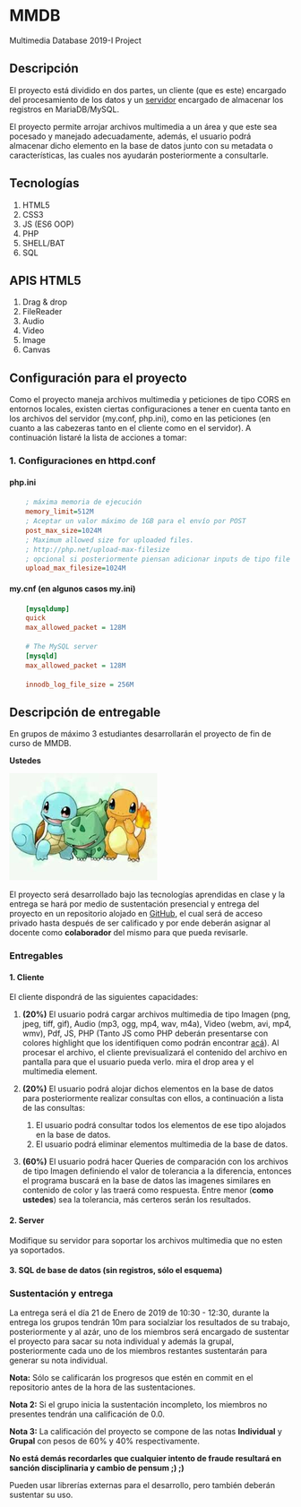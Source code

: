 # MMDB
Multimedia Database 2019-I Project

## Descripción

El proyecto está dividido en dos partes, un cliente (que es este) encargado del procesamiento de los datos y un [servidor](https://github.com/pabhoz/MMDBServer) encargado de almacenar los registros en MariaDB/MySQL.

El proyecto permite arrojar archivos multimedia a un área y que este sea pocesado y manejado adecuadamente, además, el usuario podrá almacenar dicho elemento en la base de datos junto con su metadata o características, las cuales nos ayudarán posteriormente a consultarle.

## Tecnologías

1. HTML5
2. CSS3
3. JS (ES6 OOP)
4. PHP
5. SHELL/BAT
6. SQL

## APIS HTML5

1. Drag & drop
2. FileReader
3. Audio
4. Video
5. Image
6. Canvas

## Configuración para el proyecto

Como el proyecto maneja archivos multimedia y peticiones de tipo CORS en entornos locales, existen ciertas configuraciones a tener en cuenta tanto en los archivos del servidor (my.conf, php.ini), como en las peticiones (en cuanto a las cabezeras tanto en el cliente como en el servidor). A continuación listaré la lista de acciones a tomar:

### 1. Configuraciones en httpd.conf


#### php.ini
```ini
	; máxima memoria de ejecución
	memory_limit=512M
	; Aceptar un valor máximo de 1GB para el envío por POST
	post_max_size=1024M
	; Maximum allowed size for uploaded files.
	; http://php.net/upload-max-filesize
	; opcional si posteriormente piensan adicionar inputs de tipo file 
	upload_max_filesize=1024M
```

#### my.cnf (en algunos casos my.ini)
```ini
	[mysqldump]
	quick
	max_allowed_packet = 128M
	
	# The MySQL server
	[mysqld]
	max_allowed_packet = 128M
	
	innodb_log_file_size = 256M
```
## Descripción de entregable

En grupos de máximo 3 estudiantes desarrollarán el proyecto de fin de curso de MMDB.

**Ustedes**

![Ustedes](assets/grupo.jpeg)

El proyecto será desarrollado bajo las tecnologías aprendidas en clase y la entrega se hará por medio de sustentación presencial y entrega del proyecto en un repositorio alojado en [GitHub](www.github.com), el cual será de acceso privado hasta después de ser calificado y por ende deberán asignar al docente como **colaborador** del mismo para que pueda revisarle.

### Entregables

#### 1. Cliente
El cliente dispondrá de las siguientes capacidades:

1. **(20%)** El usuario podrá cargar archivos multimedia de tipo Imagen (png, jpeg, tiff, gif), Audio (mp3, ogg, mp4, wav, m4a), Video (webm, avi, mp4, wmv), Pdf, JS, PHP (Tanto JS como PHP deberán presentarse con colores highlight que los identifiquen como podrán encontrar [acá](https://highlightjs.org/)). Al procesar el archivo, el cliente previsualizará el contenido del archivo en pantalla para que el usuario pueda verlo. mira el drop area y el multimedia element.

2. **(20%)** El usuario podrá alojar dichos elementos en la base de datos para posteriormente realizar consultas con ellos, a continuación a lista de las consultas:
	1. El usuario podrá consultar todos los elementos de ese tipo alojados en la base de datos.
	2. El usuario podrá eliminar elementos multimedia de la base de datos. 

3. **(60%)** El usuario podrá hacer Queries de comparación con los archivos de tipo Imagen definiendo el valor de tolerancia a la diferencia, entonces el programa buscará en la base de datos las imagenes similares en contenido de color y las traerá como respuesta. Entre menor (__como ustedes__) sea la tolerancia, más certeros serán los resultados. 

#### 2. Server
Modifique su servidor para soportar los archivos multimedia que no esten ya soportados.

#### 3. SQL de base de datos (sin registros, sólo el esquema)

### Sustentación y entrega

La entrega será el día 21 de Enero de 2019 de 10:30 - 12:30, durante la entrega los grupos tendrán 10m para socialziar los resultados de su trabajo, posteriormente y al azár, uno de los miembros será encargado de sustentar el proyecto para sacar su nota individual y además la grupal, posteriormente cada uno de los miembros restantes sustentarán para generar su nota individual.

**Nota:** Sólo se calificarán los progresos que estén en commit en el repositorio antes de la hora de las sustentaciones.

**Nota 2:** Si el grupo inicia la sustentación incompleto, los miembros no presentes tendrán una calificación de 0.0.

**Nota 3:** La calificación del proyecto se compone de las notas **Individual** y **Grupal** con pesos de 60% y 40% respectivamente.

**No está demás recordarles que cualquier intento de fraude resultará en sanción disciplinaria y cambio de pensum ;) ;)**

Pueden usar librerías externas para el desarrollo, pero también deberán sustentar su uso.

